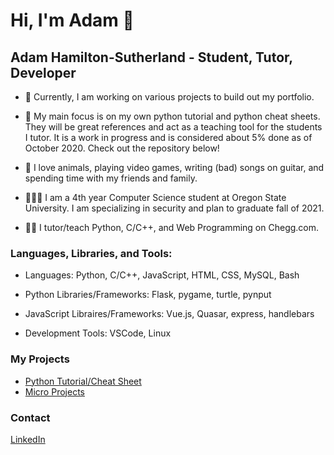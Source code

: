 # Hi, I'm Adam :busts_in_silhouette:

## Adam Hamilton-Sutherland - Student, Tutor, Developer

- 🔨 Currently, I am working on various projects to build out my portfolio.
  
- 📝 My main focus is on my own python tutorial and python cheat sheets. They will be great references and act as a teaching tool for the students I tutor. It is a work in progress and is considered about 5% done as of October 2020. Check out the repository below!

- 🐶 I love animals, playing video games, writing (bad) songs on guitar, and spending time with my friends and family.

- 👨🏻‍🎓 I am a 4th year Computer Science student at Oregon State University. I am specializing in security and plan to graduate fall of 2021.

- 👨‍💻 I tutor/teach Python, C/C++, and Web Programming on Chegg.com.

### Languages, Libraries, and Tools:

- Languages: Python, C/C++, JavaScript, HTML, CSS, MySQL, Bash

- Python Libraries/Frameworks: Flask, pygame, turtle, pynput

- JavaScript Libraires/Frameworks: Vue.js, Quasar, express, handlebars
  
- Development Tools: VSCode, Linux

### My Projects

- [Python Tutorial/Cheat Sheet](https://github.com/adamhamland/python_cheatsheets)
- [Micro Projects](https://github.com/adamhamland/micro-projects)

### Contact

[LinkedIn](https://www.linkedin.com/in/adam-hamilton-sutherland-b710131b8/)
